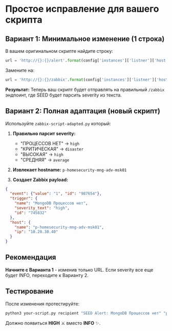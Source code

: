 # Простое исправление для вашего скрипта

## Вариант 1: Минимальное изменение (1 строка)

В вашем оригинальном скрипте найдите строку:
```python
url = 'http://{}:{}/alert'.format(config['instances']['listner']['host'].replace('0.0.0.0','127.0.0.1'), config['instances']['listner']['port'])
```

Замените на:
```python
url = 'http://{}:{}/zabbix'.format(config['instances']['listner']['host'].replace('0.0.0.0','127.0.0.1'), config['instances']['listner']['port'])
```

**Результат:** Теперь ваш скрипт будет отправлять на правильный `/zabbix` эндпоинт, где SEED будет парсить severity из текста.

## Вариант 2: Полная адаптация (новый скрипт)

Используйте `zabbix-script-adapted.py` который:

1. **Правильно парсит severity:**
   - "ПРОЦЕССОВ НЕТ" → `high`
   - "КРИТИЧЕСКАЯ" → `disaster` 
   - "ВЫСОКАЯ" → `high`
   - "СРЕДНЯЯ" → `average`

2. **Извлекает hostname:** `p-homesecurity-mng-adv-msk01`

3. **Создает Zabbix payload:**
```json
{
  "event": {"value": "1", "id": "987654"},
  "trigger": {
    "name": "MongoDB Процессов нет",
    "severity_text": "high",
    "id": "745832"
  },
  "host": {
    "name": "p-homesecurity-mng-adv-msk01",
    "ip": "10.20.30.40"
  }
}
```

## Рекомендация

**Начните с Варианта 1** - изменив только URL. Если severity все еще будет INFO, переходите к Варианту 2.

## Тестирование

После изменения протестируйте:
```bash
python3 your-script.py recipient "SEED Alert: MongoDB Процессов нет" "p-homesecurity-mng-adv-msk01 MongoDB недоступен" mattermost
```

Должно появиться **HIGH** ⚔️ вместо **INFO** ✨.